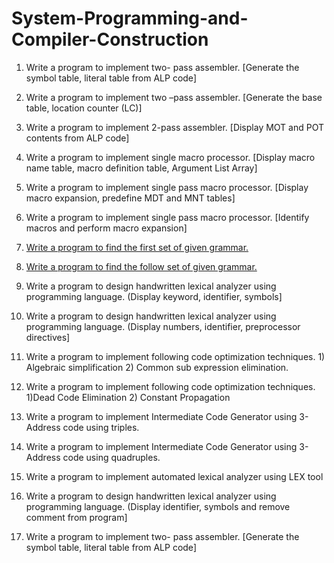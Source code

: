 # System-Programming-and-Compiler-Construction

1. Write a program to implement two- pass assembler. [Generate the symbol table, literal table from ALP code]

2. Write a program to implement two –pass assembler. [Generate the base table, location counter (LC)]

3. Write a program to implement 2-pass assembler. [Display MOT and POT contents from ALP code]

4. Write a program to implement single macro processor. [Display macro name table, macro definition table, Argument List Array]

5. Write a program to implement single pass macro processor. [Display macro expansion, predefine MDT and MNT tables]

6. Write a program to implement single pass macro processor. [Identify macros and perform macro expansion]

7. <a href = "./Write a program to find the first set of given grammar">Write a program to find the first set of given grammar.</a>

8. <a href = "./Write a program to find the follow set of given grammar">Write a program to find the follow set of given grammar.</a>

9. Write a program to design handwritten lexical analyzer using programming  language. (Display keyword, identifier, symbols]

10. Write a program to design handwritten lexical analyzer using programming  language. (Display numbers, identifier, preprocessor directives]

11. Write a program to implement following code optimization techniques. 1) Algebraic simplification 2) Common sub expression elimination.

12. Write a program to implement following code optimization techniques. 1)Dead Code Elimination 2) Constant Propagation

13. Write a program to implement Intermediate Code Generator using 3-Address code using triples.

14. Write a program to implement Intermediate Code Generator using 3-Address code using quadruples.

15. Write a program to implement automated lexical analyzer using LEX tool

16. Write a program to design handwritten lexical analyzer using programming  language. (Display identifier, symbols and remove comment from program]

17. Write a program to implement two- pass assembler. [Generate the symbol table, literal table from ALP code]
